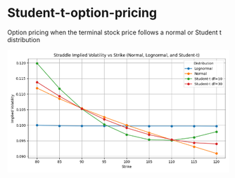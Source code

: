 # Student-t-option-pricing
Option pricing when the terminal stock price follows a normal or Student t distribution

![Alt text](/smile.png)
